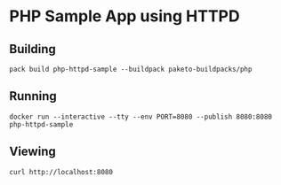 # PHP Sample App using HTTPD

## Building

`pack build php-httpd-sample --buildpack paketo-buildpacks/php`

## Running

`docker run --interactive --tty --env PORT=8080 --publish 8080:8080 php-httpd-sample`

## Viewing

`curl http://localhost:8080`
